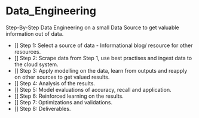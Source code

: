 # Data_Engineering

Step-By-Step Data Engineering on a small Data Source to get valuable information out of data.

- [] Step 1: Select a source of data - Informational blog/ resource for other resources.
- [] Step 2: Scrape data from Step 1, use best practises and ingest data to the cloud system.
- [] Step 3: Apply modelling on the data, learn from outputs and reapply on other sources to get valued results.
- [] Step 4: Analysis of the results. 
- [] Step 5: Model evaluations of accuracy, recall and application.
- [] Step 6: Reinforced learning on the results. 
- [] Step 7: Optimizations and validations.
- [] Step 8: Deliverables.

